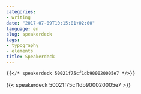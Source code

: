 ```yaml
---
categories:
- writing
date: "2017-07-09T10:15:01+02:00"
language: en
slug: speakerdeck
tags:
- typography
- elements
title: Speakerdeck
---
```


```markdown
{{</* speakerdeck 50021f75cf1db900020005e7 */>}}
```

{{< speakerdeck 50021f75cf1db900020005e7 >}}